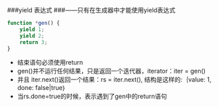 ###yield 表达式
###——只有在生成器中才能使用yield表达式
```javascript
function *gen() {
	yield 1;
	yield 2;
	return 3;
}
```
+ 结束语句必须使用return
+ gen()并不运行任何结果，只是返回一个迭代器，iterator：iter = gen()
+ 并且 iter.next()返回一个结果：rs = iter.next(), 结构是这样的:｛value: 1, done: false|true｝
+ 当rs.done=true的时候，表示遇到了gen中的return语句
